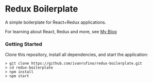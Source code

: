 # Redux Boilerplate

A simple boilerplate for React+Redux applications.

For learning about React, Redux and more, see [My Blog](http://edsonjunior.io)

### Getting Started

Clone this repository, install all dependencies, and start the application:

```
> git clone https://github.com/ivanrufino/redux-boilerplate.git
> cd redux-boilerplate
> npm install
> npm start
```
